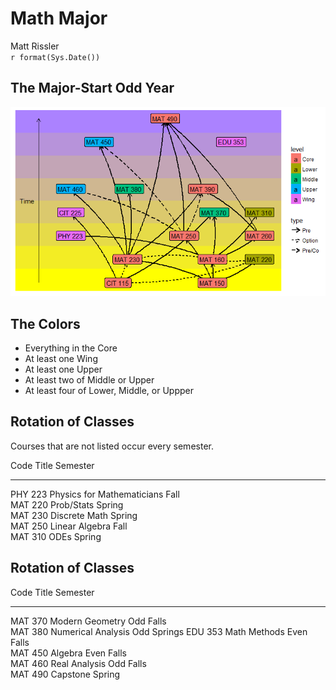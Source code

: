 # Math Major
Matt Rissler  
`r format(Sys.Date())`  



## The Major-Start Odd Year






![](MathMajor_files/figure-html/plotNetwork-1.png)<!-- -->

## The Colors

- Everything in the Core
- At least one Wing
- At least one Upper
- At least two of Middle or Upper
- At least four of Lower, Middle, or Uppper


## Rotation of Classes
Courses that are not listed occur every semester.

Code      Title                        Semester 
--------  ---------------------------  ---------
PHY 223   Physics for Mathematicians   Fall     
MAT 220   Prob/Stats                   Spring   
MAT 230   Discrete Math                Spring   
MAT 250   Linear Algebra               Fall     
MAT 310   ODEs                         Spring   


## Rotation of Classes


Code      Title                Semester    
--------  -------------------  ------------
MAT 370   Modern Geometry      Odd Falls   
MAT 380   Numerical Analysis   Odd Springs 
EDU 353   Math Methods         Even Falls  
MAT 450   Algebra              Even Falls  
MAT 460   Real Analysis        Odd Falls   
MAT 490   Capstone             Spring      
